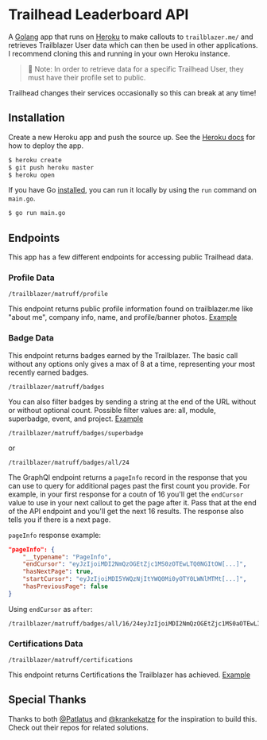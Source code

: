 # Trailhead Leaderboard API

A [Golang](https://go.dev) app that runs on [Heroku](https://heroku.com) to make callouts to `trailblazer.me/` and retrieves Trailblazer User data which can then be used in other applications. I recommend cloning this and running in your own Heroku instance.

> 🚨 Note: In order to retrieve data for a specific Trailhead User, they must have their profile set to public.

Trailhead changes their services occasionally so this can break at any time!

## Installation

Create a new Heroku app and push the source up. See the [Heroku docs](https://devcenter.heroku.com/articles/getting-started-with-go#deploy-the-app) for how to deploy the app.

```bash
$ heroku create
$ git push heroku master
$ heroku open
```

If you have Go [installed](https://golang.org/doc/install), you can run it locally by using the `run` command on `main.go`.

```bash
$ go run main.go
```

## Endpoints

This app has a few different endpoints for accessing public Trailhead data.

### Profile Data

```text
/trailblazer/matruff/profile
```

This endpoint returns public profile information found on trailblazer.me like "about me", company info, name, and profile/banner photos. [Example](https://go-trailhead-leaderboard-api.herokuapp.com/trailblazer/matruff/profile)

### Badge Data

This endpoint returns badges earned by the Trailblazer. The basic call without any options only gives a max of 8 at a time, representing your most recently earned badges.

```text
/trailblazer/matruff/badges
```

You can also filter badges by sending a string at the end of the URL without or without optional count. Possible filter values are: all, module, superbadge, event, and project. [Example](https://go-trailhead-leaderboard-api.herokuapp.com/trailblazer/matruff/badges/superbadge)

```text
/trailblazer/matruff/badges/superbadge
```

or

```text
/trailblazer/matruff/badges/all/24
```

The GraphQl endpoint returns a `pageInfo` record in the response that you can use to query for additional pages past the first count you provide. For example, in your first response for a coutn of 16 you'll get the `endCursor` value to use in your next callout to get the page after it. Pass that at the end of the API endpoint and you'll get the next 16 results. The response also tells you if there is a next page.

`pageInfo` response example:

```json
"pageInfo": {
    "__typename": "PageInfo",
    "endCursor": "eyJzIjoiMDI2NmQzOGEtZjc1MS0zOTEwLTQ0NGItOW[...]",
    "hasNextPage": true,
    "startCursor": "eyJzIjoiMDI5YWQzNjItYWQ0Mi0yOTY0LWNlMTMt[...]",
    "hasPreviousPage": false
}
```

Using `endCursor` as `after`:

```text
/trailblazer/matruff/badges/all/16/24eyJzIjoiMDI2NmQzOGEtZjc1MS0aOTEwLItOWU4MzRx[...]
```

### Certifications Data

```text
/trailblazer/matruff/certifications
```

This endpoint returns Certifications the Trailblazer has achieved. [Example](https://go-trailhead-leaderboard-api.herokuapp.com/trailblazer/matruff/certifications)

## Special Thanks

Thanks to both [@Patlatus](https://github.com/Patlatus/Salesforce-Trailhead-Api-Hack) and [@krankekatze](https://github.com/krankekatze/trailhead-batch) for the inspiration to build this. Check out their repos for related solutions.
